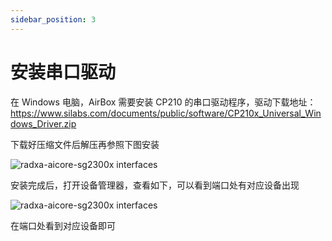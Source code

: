 ```yaml
---
sidebar_position: 3
---
```


# 安装串口驱动

在 Windows 电脑，AirBox 需要安装 CP210 的串口驱动程序，驱动下载地址：https://www.silabs.com/documents/public/software/CP210x_Universal_Windows_Driver.zip

下载好压缩文件后解压再参照下图安装

<img src="/img/airbox/serial-driver-install-1.webp" alt="radxa-aicore-sg2300x interfaces" />

安装完成后，打开设备管理器，查看如下，可以看到端口处有对应设备出现

<img src="/img/airbox/serial-driver-install-2.webp" alt="radxa-aicore-sg2300x interfaces" />

在端口处看到对应设备即可

